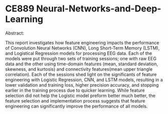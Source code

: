# CE889 Neural-Networks-and-Deep-Learning



 Abstract:
 
This report investigates how feature engineering impacts the performance of Convolution Neural Networks (CNN), Long Short-Term Memory (LSTM), and Logistical Regression models for processing EEG data. Each of the models were put through two sets of training sessions; one with raw EEG data and the other using time-domain features (mean, standard deviation, skewness, and kurtosis) and connectivity features(mean upper triangle correlation). Each of the sessions shed light on the significants of feature engineering with Logistic Regression, CNN, and LSTM models, resulting in a lower validation and training loss, higher precision accuracy, and stopping earlier in the training process due to quicker learning. While feature selection did not help the Logistic model preform better much better, the feature selection and implementation process suggests that feature engineering can significantly improve the performance of all models.
